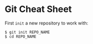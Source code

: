 # Git Cheat Sheet

First `init` a new repository to work with:

```
$ git init REPO_NAME
$ cd REPO_NAME 
```
